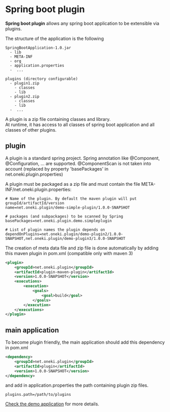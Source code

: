 # Spring boot plugin

**Spring boot plugin** allows any spring boot application to be extensible via plugins.

The structure of the application is the following
```
SpringBootApplication-1.0.jar
  - lib
  - META-INF
  - org
  - application.properties
  -  ...

plugins (directory configurable)
  - plugin1.zip
    - classes
    - lib
  - plugin2.zip
    - classes
    - lib
  -  ...
```

A plugin is a zip file containing classes and library.  
At runtime, it has access to all classes of spring boot application and all classes of other plugins.

## plugin
A plugin is a standard spring project. Spring annotation like @Component, @Configuration, ... are supported. @ComponentScan is not taken into account (replaced by property 'basePackages' in net.oneki.plugin.properties) 

A plugin must be packaged as a zip file and must contain the file META-INF/net.oneki.plugin.properties:
```properties
# Name of the plugin. By default the maven plugin will put groupId/artifactId/version
name=net.oneki.plugin/demo-simple-plugin/1.0.0-SNAPSHOT

# packages (and subpackages) to be scanned by Spring
basePackages=net.oneki.plugin.demo.simpleplugin

# List of plugin names the plugin depends on
dependOnPlugins=net.oneki.plugin/demo-plugin2/1.0.0-SNAPSHOT,net.oneki.plugin/demo-plugin3/1.0.0-SNAPSHOT
```
The creation of meta data file and zip file is done automatically by adding this maven plugin in pom.xml (compatible only with maven 3)
```xml
<plugin>
	<groupId>net.oneki.plugin</groupId>
	<artifactId>plugin-maven-plugin</artifactId>
	<version>1.0.0-SNAPSHOT</version>
	<executions>
		<execution>
			<goals>
				<goal>build</goal>
			</goals>
		</execution>
	</executions>
</plugin>
```

## main application
To become plugin friendly, the main application should add this dependency in pom.xml
```xml
<dependency>
	<groupId>net.oneki.plugin</groupId>
	<artifactId>plugin</artifactId>
	<version>1.0.0-SNAPSHOT</version>
</dependency>
```
and add in application.properties the path containing plugin zip files.
```properties
plugins.path=/path/to/plugins
```

[Check the demo application](demo-plugin) for more details.